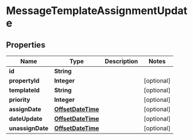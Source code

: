 # MessageTemplateAssignmentUpdate

## Properties
Name | Type | Description | Notes
------------ | ------------- | ------------- | -------------
**id** | **String** |  | 
**propertyId** | **Integer** |  |  [optional]
**templateId** | **String** |  |  [optional]
**priority** | **Integer** |  |  [optional]
**assignDate** | [**OffsetDateTime**](OffsetDateTime.md) |  |  [optional]
**dateUpdate** | [**OffsetDateTime**](OffsetDateTime.md) |  |  [optional]
**unassignDate** | [**OffsetDateTime**](OffsetDateTime.md) |  |  [optional]
